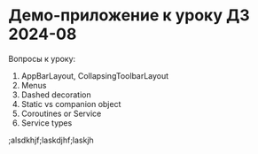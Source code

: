 # Демо-приложение к уроку ДЗ 2024-08

Вопросы к уроку:
1. AppBarLayout, CollapsingToolbarLayout
2. Menus
3. Dashed decoration
4. Static vs companion object
5. Coroutines or Service
6. Service types

;alsdkhjf;laskdjhf;laskjh
